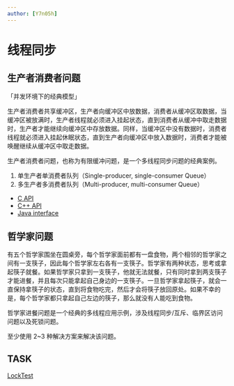 ```yaml
---
author: [Y7n05h]
---
```


# 线程同步

## 生产者消费者问题

「并发环境下的经典模型」

生产者消费者共享缓冲区，生产者向缓冲区中放数据，消费者从缓冲区取数据，当缓冲区被放满时，生产者线程就必须进入挂起状态，直到消费者从缓冲中取走数据时，生产者才能继续向缓冲区中存放数据。同样，当缓冲区中没有数据时，消费者线程就必须进入挂起休眠状态，直到生产者向缓冲区中放入数据时，消费者才能被唤醒继续从缓冲区中取走数据。

生产者消费者问题，也称为有限缓冲问题，是一个多线程同步问题的经典案例。

1. 单生产者单消费者队列（Single-producer, single-consumer Queue）
2. 多生产者多消费者队列（Multi-producer, multi-consumer Queue）

- [C API](https://github.com/xiyou-linuxer/Plan/tree/main/code/TaskQueue.c)
- [C++ API](https://github.com/xiyou-linuxer/Plan/tree/main/code/TaskQueue.cpp)
- [Java interface](./java/multi-threading)

## 哲学家问题

有五个哲学家围坐在圆桌旁，每个哲学家面前都有一盘食物，两个相邻的哲学家之间有一支筷子，因此每个哲学家左右各有一支筷子。哲学家有两种状态，思考或拿起筷子就餐。如果哲学家只拿到一支筷子，他就无法就餐，只有同时拿到两支筷子才能进餐，并且每次只能拿起自己身边的一支筷子。一旦哲学家拿起筷子，就会一直保持拿筷子的状态，直到将食物吃完，然后才会将筷子放回原处。如果不幸的是，每个哲学家都只拿起自己左边的筷子，那么就没有人能吃到食物。

哲学家进餐问题是一个经典的多线程应用示例，涉及线程同步/互斥、临界区访问问题以及死锁问题。

至少使用 2~3 种解决方案来解决该问题。

## TASK

[LockTest](https://github.com/xiyou-linuxer/LockTest)
